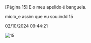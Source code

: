 [Página 15]
E o meu
apelido é
banguela.

miolo_e assim que eu sou.indd 15

02/10/2024 09:44:21

![15](./img/page_15-01.jpg)
